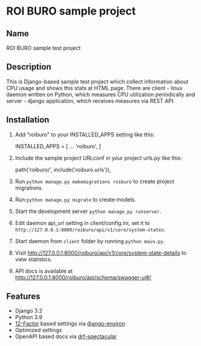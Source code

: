 # ROI BURO sample project

## Name
ROI BURO sample test project

## Description
This is Django-based sample test project which collect information about CPU usage and shows this stats at HTML page.
There are client - linux daemon written on Python, which measures CPU utilization periodically and server - django application, which receives measures via REST API.

## Installation

1. Add "roiburo" to your INSTALLED_APPS setting like this:

    INSTALLED_APPS = [
        ...
        'roiburo',
    ]

2. Include the sample project URLconf in your project urls.py like this:

    path('roiburo/', include('roiburo.urls')),

3. Run ``python manage.py makemigrations roiburo`` to create project migrations.

4. Run ``python manage.py migrate`` to create models.

5. Start the development server ``python manage.py runserver``.

6. Edit daemon api_url setting in client/config.ini, set it to ``http://127.0.0.1:8000/roiburo/api/v1/core/system-states``.

7. Start daemon from ``client`` folder by running ``python main.py``.

8. Visit http://127.0.0.1:8000/roiburo/api/v1/core/system-state-details to view statistics.

9. API docs is available at http://127.0.0.1:8000/roiburo/api/schema/swagger-ui#/

## Features

-   Django 3.2
-   Python 3.9
-   [12-Factor](http://12factor.net/) based settings via [django-environ](https://github.com/joke2k/django-environ)
-   Optimized settings
-   OpenAPI based docs via [drf-spectacular](https://github.com/tfranzel/drf-spectacular)